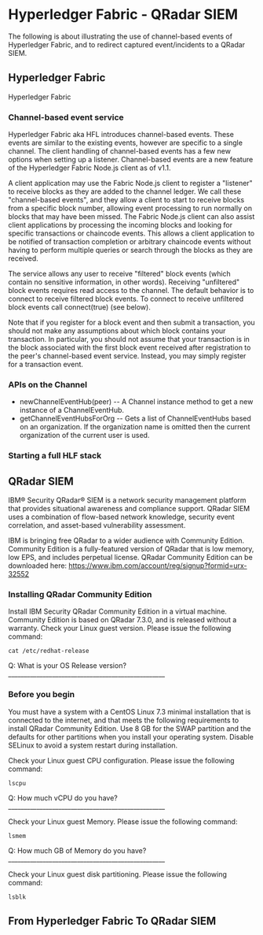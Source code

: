 # Hyperledger Fabric - QRadar SIEM
The following is about illustrating the use of channel-based events of Hyperledger Fabric, and to redirect captured event/incidents to a QRadar SIEM. 
## Hyperledger Fabric
Hyperledger Fabric

### Channel-based event service
Hyperledger Fabric aka HFL introduces channel-based events. These events are similar to the existing events, however are specific to a single channel. The client handling of channel-based events has a few new options when setting up a listener. Channel-based events are a new feature of the Hyperledger Fabric Node.js client as of v1.1.

A client application may use the Fabric Node.js client to register a "listener" to receive blocks as they are added to the channel ledger. We call these "channel-based events", and they allow a client to start to receive blocks from a specific block number, allowing event processing to run normally on blocks that may have been missed. The Fabric Node.js client can also assist client applications by processing the incoming blocks and looking for specific transactions or chaincode events. This allows a client application to be notified of transaction completion or arbitrary chaincode events without having to perform multiple queries or search through the blocks as they are received.

The service allows any user to receive "filtered" block events (which contain no sensitive information, in other words). Receiving "unfiltered" block events requires read access to the channel. The default behavior is to connect to receive filtered block events. To connect to receive unfiltered block events call connect(true) (see below).

Note that if you register for a block event and then submit a transaction, you should not make any assumptions about which block contains your transaction. In particular, you should not assume that your transaction is in the block associated with the first block event received after registration to the peer's channel-based event service. Instead, you may simply register for a transaction event.

### APIs on the Channel
* newChannelEventHub(peer) -- A Channel instance method to get a new instance of a ChannelEventHub.
* getChannelEventHubsForOrg -- Gets a list of ChannelEventHubs based on an organization. If the organization name is omitted then the current organization of the current user is used.

### Starting a full HLF stack

## QRadar SIEM
IBM® Security QRadar® SIEM is a network security management platform that provides situational awareness and compliance support. QRadar SIEM uses a combination of flow-based network knowledge, security event correlation, and asset-based vulnerability assessment.

IBM is bringing free QRadar to a wider audience with Community Edition. Community Edition is a fully-featured version of QRadar that is low memory, low EPS, and includes perpetual license.
QRadar Community Edition can be downloaded here: https://www.ibm.com/account/reg/signup?formid=urx-32552

### Installing QRadar Community Edition
Install IBM Security QRadar Community Edition in a virtual machine. Community Edition is based on QRadar 7.3.0, and is released without a warranty. 
Check your Linux guest version. Please issue the following command:
```
cat /etc/redhat-release
```
Q: What is your OS Release version? __________________________________________________

### Before you begin
You must have a system with a CentOS Linux 7.3 minimal installation that is connected to the internet, and that meets the following requirements to install QRadar Community Edition. Use 8 GB for the SWAP partition and the defaults for other partitions when you install your operating system. Disable SELinux to avoid a system restart during installation.

Check your Linux guest CPU configuration. Please issue the following command:
```
lscpu
```
Q: How much vCPU do you have? __________________________________________________

Check your Linux guest Memory. Please issue the following command:
```
lsmem
```
Q: How much GB of Memory do you have? __________________________________________________

Check your Linux guest disk partitioning. Please issue the following command:
```
lsblk
```
## From Hyperledger Fabric To QRadar SIEM
